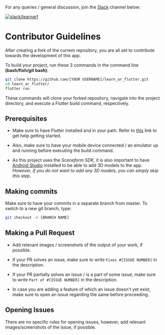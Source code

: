 For any queries / general discussion, join the [Slack](https://slack.com/intl/en-in/) channel below:

[![slack/learnarf](https://img.shields.io/badge/slack-@learnarf-green.svg?logo=slack)](https://join.slack.com/t/learnarf/shared_invite/enQtODYyMjAzMjY3MjU0LWM4YjRlNDlkNDM2ZGZkY2MzMzk5OTQ5ZmVhYmQzZmYyMTU5MGE2MTk4ZWMwZGQ1MDg4MmZjNjlkNzAwNTg0OTk)

# Contributor Guidelines

After creating a fork of the current repository, you are all set to contribute towards the development of this app.

To build your project, run these 3 commands in the command line **(bash/fish/git bash)**:
```bash
git clone https://github.com/[YOUR USERNAME]/learn_ar_flutter.git
cd learn_ar_flutter/
flutter run
```

These commands will clone your forked repository, navigate into the project directory, and execute a Flutter build command, respectively.

## Prerequisites

* Make sure to have Flutter installed and in your path. Refer to [this](https://flutter.dev/docs/get-started/install) link to get help getting started.

* Also, make sure to have your mobile device connected / an emulator up and running before executing the build command.

* As this project uses the *Sceneform SDK*, it is also important to have [Android Studio](https://developer.android.com/studio) installed to be able to add 3D models to the app. *However, if you do not want to add any 3D models, you can simply skip this step*.

## Making commits

Make sure to have your commits in a separate branch from master. To switch to a new git branch, type:
```bash
git checkout -b [BRANCH NAME]
```

## Making a Pull Request

* Add relevant images / screenshots of the output of your work, if possible.

* If your PR solves an issue, make sure to write `Fixes #[ISSUE NUMBER]` in the description.

* If your PR partially solves an issue / is a part of some issue, make sure to write `Part of #[ISSUE NUMBER]` in the description.

* In case you are adding a feature of which an issue doesn't yet exist, make sure to open an issue regarding the same before proceeding.

## Opening Issues

There are no specific rules for opening issues, however, add relevant images/screenshots of the issue, if possible.
